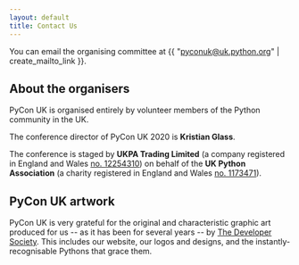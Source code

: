 ```yaml
---
layout: default
title: Contact Us
---
```


You can email the organising committee at {{ "pyconuk@uk.python.org" | create_mailto_link }}.

## About the organisers

PyCon UK is organised entirely by volunteer members of the Python community in the UK.

The conference director of PyCon UK 2020 is **Kristian Glass**.

The conference is staged by **UKPA Trading Limited** (a company registered in England and Wales <a href="https://beta.companieshouse.gov.uk/company/12254310">no.&nbsp;12254310</a>) on behalf of the **UK&nbsp;Python Association** (a charity registered in England and Wales <a href="http://apps.charitycommission.gov.uk/Showcharity/RegisterOfCharities/CharityWithoutPartB.aspx?RegisteredCharityNumber=1173471&SubsidiaryNumber=0">no.&nbsp;1173471</a>).

## PyCon UK artwork

PyCon UK is very grateful for the original and characteristic graphic art produced for us -- as it has been for several years -- by [The Developer Society](https://www.dev.ngo). This includes our website, our logos and designs, and the instantly-recognisable Pythons that grace them.
